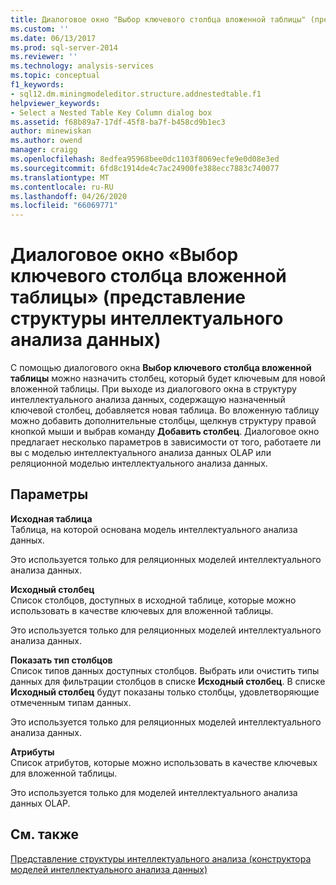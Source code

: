 ```yaml
---
title: Диалоговое окно "Выбор ключевого столбца вложенной таблицы" (представление структуры интеллектуального анализа данных) | Документация Майкрософт
ms.custom: ''
ms.date: 06/13/2017
ms.prod: sql-server-2014
ms.reviewer: ''
ms.technology: analysis-services
ms.topic: conceptual
f1_keywords:
- sql12.dm.miningmodeleditor.structure.addnestedtable.f1
helpviewer_keywords:
- Select a Nested Table Key Column dialog box
ms.assetid: f68b89a7-17df-45f8-ba7f-b458cd9b1ec3
author: minewiskan
ms.author: owend
manager: craigg
ms.openlocfilehash: 8edfea95968bee0dc1103f8069ecfe9e0d08e3ed
ms.sourcegitcommit: 6fd8c1914de4c7ac24900fe388ecc7883c740077
ms.translationtype: MT
ms.contentlocale: ru-RU
ms.lasthandoff: 04/26/2020
ms.locfileid: "66069771"
---
```

# <a name="select-a-nested-table-key-column-dialog-box-mining-structure-view"></a>Диалоговое окно «Выбор ключевого столбца вложенной таблицы» (представление структуры интеллектуального анализа данных)
  С помощью диалогового окна **Выбор ключевого столбца вложенной таблицы** можно назначить столбец, который будет ключевым для новой вложенной таблицы. При выходе из диалогового окна в структуру интеллектуального анализа данных, содержащую назначенный ключевой столбец, добавляется новая таблица. Во вложенную таблицу можно добавить дополнительные столбцы, щелкнув структуру правой кнопкой мыши и выбрав команду **Добавить столбец**. Диалоговое окно предлагает несколько параметров в зависимости от того, работаете ли вы с моделью интеллектуального анализа данных OLAP или реляционной моделью интеллектуального анализа данных.  
  
## <a name="options"></a>Параметры  
 **Исходная таблица**  
 Таблица, на которой основана модель интеллектуального анализа данных.  
  
 Это используется только для реляционных моделей интеллектуального анализа данных.  
  
 **Исходный столбец**  
 Список столбцов, доступных в исходной таблице, которые можно использовать в качестве ключевых для вложенной таблицы.  
  
 Это используется только для реляционных моделей интеллектуального анализа данных.  
  
 **Показать тип столбцов**  
 Список типов данных доступных столбцов. Выбрать или очистить типы данных для фильтрации столбцов в списке **Исходный столбец**. В списке **Исходный столбец** будут показаны только столбцы, удовлетворяющие отмеченным типам данных.  
  
 Это используется только для реляционных моделей интеллектуального анализа данных.  
  
 **Атрибуты**  
 Список атрибутов, которые можно использовать в качестве ключевых для вложенной таблицы.  
  
 Это используется только для моделей интеллектуального анализа данных OLAP.  
  
## <a name="see-also"></a>См. также  
 [Представление структуры интеллектуального анализа &#40;конструктора моделей интеллектуального анализа данных&#41;](mining-structure-view-data-mining-model-designer.md)  
  
  
